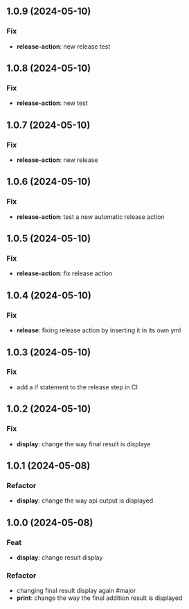 ## 1.0.9 (2024-05-10)

### Fix

- **release-action**: new release test

## 1.0.8 (2024-05-10)

### Fix

- **release-action**: new test

## 1.0.7 (2024-05-10)

### Fix

- **release-action**: new release

## 1.0.6 (2024-05-10)

### Fix

- **release-action**: test a new automatic release action

## 1.0.5 (2024-05-10)

### Fix

- **release-action**: fix release action

## 1.0.4 (2024-05-10)

### Fix

- **release**: fixing release action by inserting it in its own yml

## 1.0.3 (2024-05-10)

### Fix

- add a if statement to the release step in CI

## 1.0.2 (2024-05-10)

### Fix

- **display**: change the way final result is displaye

## 1.0.1 (2024-05-08)

### Refactor

- **display**: change the way api output is displayed

## 1.0.0 (2024-05-08)

### Feat

- **display**: change result display

### Refactor

- changing final result display again #major
- **print**: change the way the final addition result is displayed
